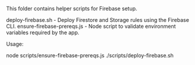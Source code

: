 This folder contains helper scripts for Firebase setup.

deploy-firebase.sh - Deploy Firestore and Storage rules using the Firebase CLI.
ensure-firebase-prereqs.js - Node script to validate environment variables required by the app.

Usage:

  node scripts/ensure-firebase-prereqs.js
  ./scripts/deploy-firebase.sh

